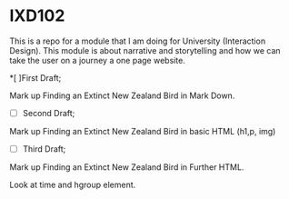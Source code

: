 # IXD102
This is a repo for a module that I am doing for University (Interaction Design). This module is about narrative and storytelling and how we can take the user on a journey a one page website. 

*[ ]First Draft;

Mark up Finding an Extinct New Zealand Bird in Mark Down.

*[ ] Second Draft;

Mark up Finding an Extinct New Zealand Bird in basic HTML (h1,p, img)

*[ ] Third Draft;

Mark up Finding an Extinct New Zealand Bird in Further HTML.

Look at time and hgroup element.
